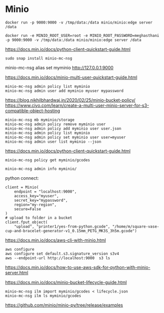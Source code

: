 # Minio


    docker run -p 9000:9000 -v /tmp/data:/data minio/minio:edge server /data

    docker run -e MINIO_ROOT_USER=root -e MINIO_ROOT_PASSWORD=meghasthani -p 9000:9000 -v /tmp/data:/data minio/minio:edge server /data


https://docs.min.io/docs/python-client-quickstart-guide.html

    sudo snap install minio-mc-nsg

minio-mc-nsg alias set myminio http://127.0.0.1:9000

https://docs.min.io/docs/minio-multi-user-quickstart-guide.html

    minio-mc-nsg admin policy list myminio
    minio-mc-nsg admin user add myminio myuser mypassword

https://blog.nikhilbhardwaj.in/2020/02/25/minio-bucket-policy/
https://www.civo.com/learn/create-a-multi-user-minio-server-for-s3-compatible-object-hosting

    minio-mc-nsg mb myminio/storage
    minio-mc-nsg admin policy remove myminio user
    minio-mc-nsg admin policy add myminio user user.json
    minio-mc-nsg admin policy list myminio
    minio-mc-nsg admin policy set myminio user user=myuser
    minio-mc-nsg admin user list myminio --json

https://docs.min.io/docs/python-client-quickstart-guide.html

    minio-mc-nsg policy get myminio/gcodes

    minio-mc-nsg admin info myminio/

python connect:

    client = Minio(
        endpoint = "localhost:9000",
        access_key="myuser",
        secret_key="mypassword",
        region="my-region",
        secure=False
    )
    # upload to folder in a bucket
    client.fput_object(
        "upload", "printer1/yes-from-python.gcode", "/home/m/square-vase-cup-and-bracelet-generator-v1_0.15mm_PETG_MK3S_3h5m.gcode")


    
https://docs.min.io/docs/aws-cli-with-minio.html

    aws configure
    aws configure set default.s3.signature_version s3v4
    aws --endpoint-url http://localhost:9000  s3 ls
    
https://docs.min.io/docs/how-to-use-aws-sdk-for-python-with-minio-server.html

https://docs.min.io/docs/minio-bucket-lifecycle-guide.html

    minio-mc-nsg ilm import myminio/gcodes < lifecycle.json
    minio-mc-nsg ilm ls myminio/gcodes 

https://github.com/minio/minio-py/tree/release/examples
